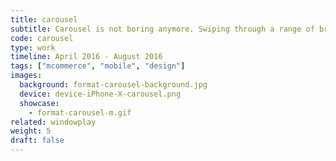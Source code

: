 ```yaml
---
title: carousel
subtitle: Carousel is not boring anymore. Swiping through a range of brand offerings has never been so fun!
code: carousel
type: work
timeline: April 2016 - August 2016
tags: ["mcommerce", "mobile", "design"]
images:
  background: format-carousel-background.jpg
  device: device-iPhone-X-carousel.png
  showcase:
    - format-carousel-m.gif
related: windowplay
weight: 5
draft: false
---
```

